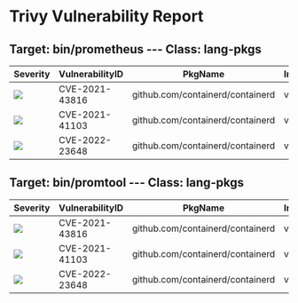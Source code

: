 # Trivy Vulnerability Report




## Target: bin/prometheus --- Class: lang-pkgs
|Severity|VulnerabilityID|PkgName|InstalledVersion|FixedVersion|
|--------|---------------|-------|----------------|------------|
|![](https://img.shields.io/badge/-CRITICAL-red)|CVE-2021-43816|github.com/containerd/containerd|v1.5.4|1.5.9|
|![](https://img.shields.io/badge/-HIGH-orange)|CVE-2021-41103|github.com/containerd/containerd|v1.5.4|v1.4.11, v1.5.7|
|![](https://img.shields.io/badge/-HIGH-orange)|CVE-2022-23648|github.com/containerd/containerd|v1.5.4|1.4.13, 1.5.10, 1.6.1|

## Target: bin/promtool --- Class: lang-pkgs
|Severity|VulnerabilityID|PkgName|InstalledVersion|FixedVersion|
|--------|---------------|-------|----------------|------------|
|![](https://img.shields.io/badge/-CRITICAL-red)|CVE-2021-43816|github.com/containerd/containerd|v1.5.4|1.5.9|
|![](https://img.shields.io/badge/-HIGH-orange)|CVE-2021-41103|github.com/containerd/containerd|v1.5.4|v1.4.11, v1.5.7|
|![](https://img.shields.io/badge/-HIGH-orange)|CVE-2022-23648|github.com/containerd/containerd|v1.5.4|1.4.13, 1.5.10, 1.6.1|
